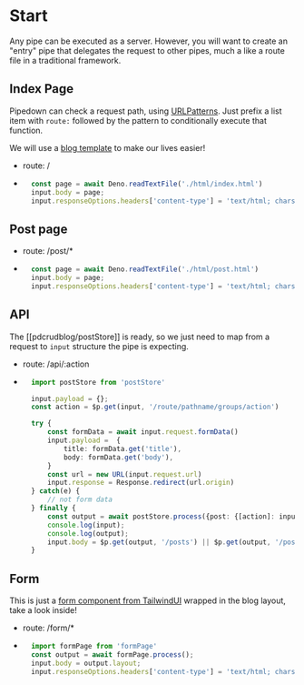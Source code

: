 # Start
Any pipe can be executed as a server. However, you will want to create an "entry" pipe that delegates the request to other pipes, much a like a route file in a traditional framework.

## Index Page
Pipedown can check a request path, using [URLPatterns](https://developer.mozilla.org/en-US/docs/Web/API/URLPattern). Just prefix a list item with `route:` followed by the pattern to conditionally execute that function.

We will use a [blog template](https://github.com/davidgrzyb/tailwind-blog-template/tree/master) to make our lives easier!

- route: /
- ```ts
    const page = await Deno.readTextFile('./html/index.html')
    input.body = page;
    input.responseOptions.headers['content-type'] = 'text/html; charset=utf-8'
    ```

## Post page
- route: /post/*
- ```ts
    const page = await Deno.readTextFile('./html/post.html')
    input.body = page;
    input.responseOptions.headers['content-type'] = 'text/html; charset=utf-8'
    ```

## API
The [[pdcrudblog/postStore]] is ready, so we just need to map from a request to `input` structure the pipe is expecting.

- route: /api/:action
- ```ts
    import postStore from 'postStore'

    input.payload = {};
    const action = $p.get(input, '/route/pathname/groups/action')

    try {
        const formData = await input.request.formData()
        input.payload =  {
            title: formData.get('title'),
            body: formData.get('body'),
        }
        const url = new URL(input.request.url)
        input.response = Response.redirect(url.origin)
    } catch(e) {
        // not form data
    } finally {
        const output = await postStore.process({post: {[action]: input.payload}})
        console.log(input);
        console.log(output);
        input.body = $p.get(output, '/posts') || $p.get(output, '/post')
    }
    ```

## Form
This is just a [form component from TailwindUI](https://tailwindui.com/components/application-ui/forms/form-layouts) wrapped in the blog layout, take a look inside!

- route: /form/*
- ```ts
    import formPage from 'formPage'
    const output = await formPage.process();
    input.body = output.layout;
    input.responseOptions.headers['content-type'] = 'text/html; charset=utf-8'
    ```
